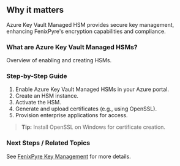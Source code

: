 
## Why it matters
Azure Key Vault Managed HSM provides secure key management, enhancing FenixPyre's encryption capabilities and compliance.

### What are Azure Key Vault Managed HSMs?
Overview of enabling and creating HSMs.

### Step-by-Step Guide
1. Enable Azure Key Vault Managed HSMs in your Azure portal.
2. Create an HSM instance.
3. Activate the HSM.
4. Generate and upload certificates (e.g., using OpenSSL).
5. Provision enterprise applications for access.

> **Tip:** Install OpenSSL on Windows for certificate creation.

### Next Steps / Related Topics
See [FenixPyre Key Management](/docs-v4/02-core-concepts/key-mgmt.md) for more details.
